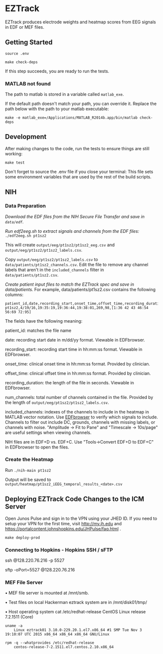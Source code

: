 # EZTrack

EZTrack produces electrode weights and heatmap scores from EEG signals in EDF or MEF files.

## Getting Started

`source .env`

`make check-deps`

If this step succeeds, you are ready to run the tests.

### MATLAB not found

The path to matlab is stored in a variable called `matlab_exe`.

If the default path doesn't match your path, you can override it.
Replace the path below with the path to your matlab executable:

`make -e matlab_exe=/Applications/MATLAB_R2014b.app/bin/matlab check-deps`

## Development

After making changes to the code, run the tests to ensure things are still working:

`make test`

Don't forget to source the .env file if you close your terminal: This file sets
some environment variables that are used by the rest of the build scripts.

## NIH

### Data Preparation

*Download the EDF files from the NIH Secure File Transfer and save in `data/edf`.*


*Run edf2eeg.sh to extract signals and channels from the EDF files:* `./edf2eeg.sh pt1sz2`

This will create `output/eeg/pt1sz2/pt1sz2_eeg.csv` and `output/eeg/pt1sz2/pt1sz2_labels.csv`.

Copy `output/eeg/pt1sz2/pt1sz2_labels.csv` to `data/patients/pt1sz2_channels.csv`. Edit the file to remove any channel labels that aren't in the `included_channels` filter in `data/patients/pt1sz2.csv`.


*Create patient input files to match the EZTrack spec and save in data/patients.* For example, data/patients/pt1sz2.csv contains the following columns:

```
patient_id,date,recording_start,onset_time,offset_time,recording_duration,num_channels,included_channels
pt1sz2,4/19/16,19:35:19,19:36:44,19:38:01,269,98,[1:36 42 43 46:54 56:69 72:95]
```

The fields have the following meaning:

patient_id: matches the file name

date: recording start date in m/dd/yy format. Viewable in EDFbrowser.

recording_start: recording start time in hh:mm:ss format. Viewable in EDFbrowser.

onset_time: clinical onset time in hh:mm:ss format. Provided by clinician.

offset_time: clinical offset time in hh:mm:ss format. Provided by clinician.

recording_duration: the length of the file in seconds. Viewable in EDFbrowser.

num_channels: total number of channels contained in the file. Provided by the length of `output/eeg/pt1sz2/pt1sz2_labels.csv`.

included_channels: indexes of the channels to include in the heatmap in MATLAB vector notation. Use [EDFbrowser](www.teuniz.net/edfbrowser/) to verify which signals to include. Channels to filter out include DC, grounds, channels with missing labels, or channels with noise. "Amplitude -> Fit to Pane" and "Timescale -> 10s/page" are useful settings when viewing channels.

NIH files are in EDF+D vs. EDF+C. Use "Tools->Convert EDF+D to EDF+C" in EDFbrowser to open the files.


### Create the Heatmap

Run `./nih-main pt1sz2`

Output will be saved to `output/heatmap/pt1sz2_iEEG_temporal_results_<date>.csv`




## Deploying EZTrack Code Changes to the ICM Server

Open Junos Pulse and sign in to the VPN using your JHED ID. If you need to setup your VPN for the first time, visit http://my.jh.edu and https://portalcontent.johnshopkins.edu/JHPulse/faq.html .

`make deploy-prod`


### Connecting to Hopkins - Hopkins SSH / sFTP

ssh <user>@128.220.76.216 -p 5527

sftp -oPort=5527 <user>@128.220.76.216


### MEF File Server

• MEF file server is mounted at /mnt/smb.

• Test files on local Hackerman eztrack system are in /mnt/disk01/tmp/

• Host operating system
    cat /etc/redhat-release
        CentOS Linux release 7.2.1511 (Core)

    uname -a
        Linux eztrack01 3.10.0-229.20.1.el7.x86_64 #1 SMP Tue Nov 3 19:10:07 UTC 2015 x86_64 x86_64 x86_64 GNU/Linux

    rpm -q --whatprovides /etc/redhat-release
        centos-release-7-2.1511.el7.centos.2.10.x86_64

